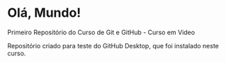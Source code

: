 # Olá, Mundo!
 Primeiro Repositório do Curso de Git e GitHub - Curso em Video

 Repositório criado para teste do GitHub Desktop, que foi instalado neste curso.
